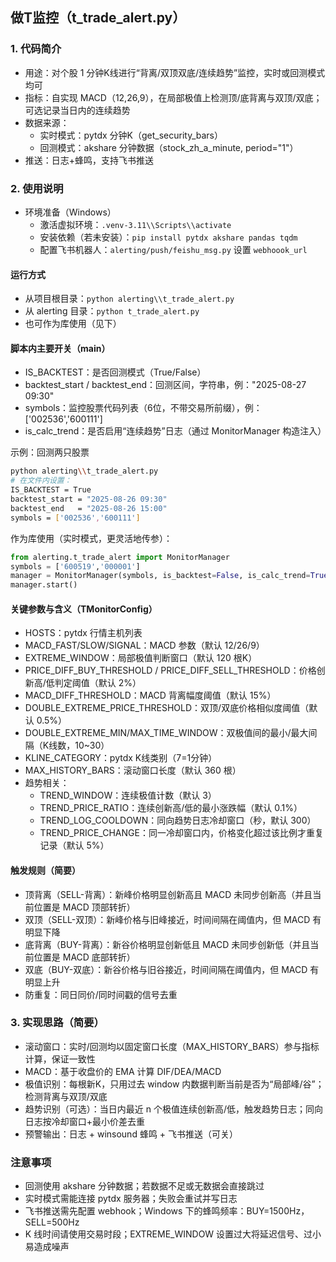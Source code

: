 ## 做T监控（t_trade_alert.py）

### 1. 代码简介
- 用途：对个股 1 分钟K线进行“背离/双顶双底/连续趋势”监控，实时或回测模式均可
- 指标：自实现 MACD（12,26,9），在局部极值上检测顶/底背离与双顶/双底；可选记录当日内的连续趋势
- 数据来源：
  - 实时模式：pytdx 分钟K（get_security_bars）
  - 回测模式：akshare 分钟数据（stock_zh_a_minute, period="1"）
- 推送：日志+蜂鸣，支持飞书推送

### 2. 使用说明
- 环境准备（Windows）
  - 激活虚拟环境：`.venv-3.11\\Scripts\\activate`
  - 安装依赖（若未安装）：`pip install pytdx akshare pandas tqdm`
  - 配置飞书机器人：`alerting/push/feishu_msg.py` 设置 `webhoook_url`

#### 运行方式
- 从项目根目录：`python alerting\\t_trade_alert.py`
- 从 alerting 目录：`python t_trade_alert.py`
- 也可作为库使用（见下）

#### 脚本内主要开关（__main__）
- IS_BACKTEST：是否回测模式（True/False）
- backtest_start / backtest_end：回测区间，字符串，例："2025-08-27 09:30"
- symbols：监控股票代码列表（6位，不带交易所前缀），例：['002536','600111']
- is_calc_trend：是否启用“连续趋势”日志（通过 MonitorManager 构造注入）

示例：回测两只股票
```bash
python alerting\\t_trade_alert.py
# 在文件内设置：
IS_BACKTEST = True
backtest_start = "2025-08-26 09:30"
backtest_end   = "2025-08-26 15:00"
symbols = ['002536','600111']
```

作为库使用（实时模式，更灵活地传参）：
```python
from alerting.t_trade_alert import MonitorManager
symbols = ['600519','000001']
manager = MonitorManager(symbols, is_backtest=False, is_calc_trend=True)
manager.start()
```

#### 关键参数与含义（TMonitorConfig）
- HOSTS：pytdx 行情主机列表
- MACD_FAST/SLOW/SIGNAL：MACD 参数（默认 12/26/9）
- EXTREME_WINDOW：局部极值判断窗口（默认 120 根K）
- PRICE_DIFF_BUY_THRESHOLD / PRICE_DIFF_SELL_THRESHOLD：价格创新高/低判定阈值（默认 2%）
- MACD_DIFF_THRESHOLD：MACD 背离幅度阈值（默认 15%）
- DOUBLE_EXTREME_PRICE_THRESHOLD：双顶/双底价格相似度阈值（默认 0.5%）
- DOUBLE_EXTREME_MIN/MAX_TIME_WINDOW：双极值间的最小/最大间隔（K线数，10~30）
- KLINE_CATEGORY：pytdx K线类别（7=1分钟）
- MAX_HISTORY_BARS：滚动窗口长度（默认 360 根）
- 趋势相关：
  - TREND_WINDOW：连续极值计数（默认 3）
  - TREND_PRICE_RATIO：连续创新高/低的最小涨跌幅（默认 0.1%）
  - TREND_LOG_COOLDOWN：同向趋势日志冷却窗口（秒，默认 300）
  - TREND_PRICE_CHANGE：同一冷却窗口内，价格变化超过该比例才重复记录（默认 5%）

#### 触发规则（简要）
- 顶背离（SELL-背离）：新峰价格明显创新高且 MACD 未同步创新高（并且当前位置是 MACD 顶部转折）
- 双顶（SELL-双顶）：新峰价格与旧峰接近，时间间隔在阈值内，但 MACD 有明显下降
- 底背离（BUY-背离）：新谷价格明显创新低且 MACD 未同步创新低（并且当前位置是 MACD 底部转折）
- 双底（BUY-双底）：新谷价格与旧谷接近，时间间隔在阈值内，但 MACD 有明显上升
- 防重复：同日同价/同时间戳的信号去重

### 3. 实现思路（简要）
- 滚动窗口：实时/回测均以固定窗口长度（MAX_HISTORY_BARS）参与指标计算，保证一致性
- MACD：基于收盘价的 EMA 计算 DIF/DEA/MACD
- 极值识别：每根新K，只用过去 window 内数据判断当前是否为“局部峰/谷”；检测背离与双顶/双底
- 趋势识别（可选）：当日内最近 n 个极值连续创新高/低，触发趋势日志；同向日志按冷却窗口+最小价差去重
- 预警输出：日志 + winsound 蜂鸣 + 飞书推送（可关）

### 注意事项
- 回测使用 akshare 分钟数据；若数据不足或无数据会直接跳过
- 实时模式需能连接 pytdx 服务器；失败会重试并写日志
- 飞书推送需先配置 webhook；Windows 下的蜂鸣频率：BUY=1500Hz，SELL=500Hz
- K 线时间请使用交易时段；EXTREME_WINDOW 设置过大将延迟信号、过小易造成噪声

